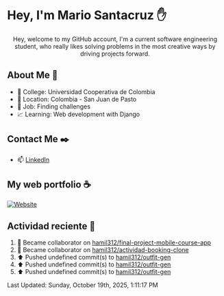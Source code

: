 # Hey, I'm Mario Santacruz :raised_hand:

<center>
    Hey, welcome to my GitHub account, I'm a current software engineering student, who really likes solving problems in the most creative ways by driving projects forward.
</center>

## About Me 🤔

- :school_satchel: College: Universidad Cooperativa de Colombia
- :round_pushpin: Location: Colombia - San Juan de Pasto
- :briefcase: Job: Finding challenges
- :chart_with_upwards_trend: Learning: Web development with Django

## Contact Me :black_nib:

- :mailbox: [LinkedIn](https://www.linkedin.com/in/mario-fernando-santacruz-pantoja-967349324/)

## My web portfolio :coffee:

[![Website](https://img.shields.io/website?url=https%3A%2F%2Fmiportfolio-murex.vercel.app%2F&up_message=My%20portfolio&up_color=yellow&down_message=Website&down_color=black&style=for-the-badge&label=Personal%20website)](https://miportfolio-murex.vercel.app/)

## Actividad reciente :eyes:
<!--RECENT_ACTIVITY:start-->
1. 🤝 Became collaborator on [hamil312/final-project-mobile-course-app](https://github.com/hamil312/final-project-mobile-course-app)<br>
2. 🤝 Became collaborator on [hamil312/actividad-booking-clone](https://github.com/hamil312/actividad-booking-clone)<br>
3. ⬆️ Pushed undefined commit(s) to [hamil312/outfit-gen](https://github.com/hamil312/outfit-gen)<br>
4. ⬆️ Pushed undefined commit(s) to [hamil312/outfit-gen](https://github.com/hamil312/outfit-gen)<br>
5. ⬆️ Pushed undefined commit(s) to [hamil312/outfit-gen](https://github.com/hamil312/outfit-gen)<br>
<!--RECENT_ACTIVITY:end-->
<!--RECENT_ACTIVITY:last_update-->
Last Updated: Sunday, October 19th, 2025, 1:11:17 PM
<!--RECENT_ACTIVITY:last_update_end-->
